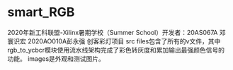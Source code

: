 # smart_RGB
2020年新⼯科联盟-Xilinx暑期学校（Summer School）开发者：20AS067A 邓寰识宏 2020AO010A彭永强 创客彩灯项⽬ src files包含了所有的v文件，其中 rgb_to_ycbcr模块使用流水线架构完成了彩色转灰度和累加输出最强颜色信号的功能。 images是外观和测试图片。
